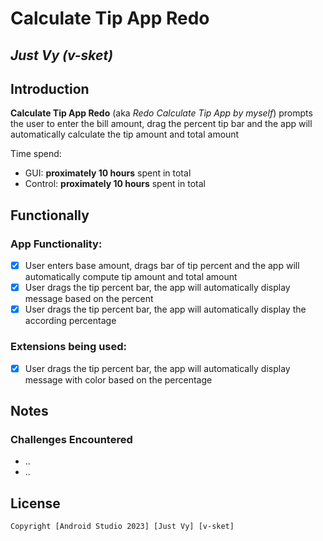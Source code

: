 # Calculate Tip App Redo

## *Just Vy* *(v-sket)*

## Introduction

**Calculate Tip App Redo** (aka *Redo Calculate Tip App by myself*) prompts the user to enter the
bill amount, drag the percent tip bar and the app will automatically calculate the tip amount and
total amount

Time spend:

* GUI: **proximately 10 hours** spent in total
* Control: **proximately 10 hours** spent in total

## Functionally

### App Functionality:

* [x] User enters base amount, drags bar of tip percent and the app will automatically compute tip
  amount and total amount
* [x] User drags the tip percent bar, the app will automatically display message based on the
  percent
* [x] User drags the tip percent bar, the app will automatically display the according percentage

### Extensions being used:

* [x] User drags the tip percent bar, the app will automatically display message with color based on
  the percentage

## Notes

### Challenges Encountered

* ..
* ..

## License

    Copyright [Android Studio 2023] [Just Vy] [v-sket]